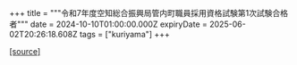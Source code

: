 +++
title = """令和7年度空知総合振興局管内町職員採用資格試験第1次試験合格者"""
date = 2024-10-10T01:00:00.000Z
expiryDate = 2025-06-02T20:26:18.608Z
tags = ["kuriyama"]
+++


[[source]](https://www.town.kuriyama.hokkaido.jp/site/saiyou/29107.html)
